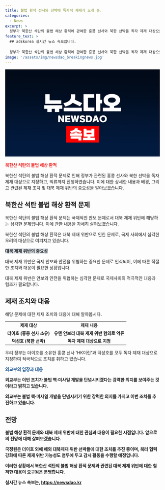 ```yaml
---
title: 불법 환적 선사와 선박에 독자적 제재가 도래 중.
categories:
  - News
excerpt: >
  정부가 북한산 석탄의 불법 해상 환적에 관여한 홍콩 선사와 북한 선박을 독자 제재 대상으로 지정했고, 이에 관여한 선박을 처음으로 해상에서 억류했습니다. 덕성호와 더이호의 불법 환적 행위를 포착하여 조사 중이며, 북한은 제재 회피를 위해 불법 환적을 이용하여 물자와 자금을 조달중이라고 합니다. 외교부는 이번 조치가 불법 핵·미사일 개발을 단념시키는 강력한 의지를 보여주는 것이라고 강조했습니다.
feature_text: >
  ## adskorea 실시간 뉴스 속보입니다.

  정부가 북한산 석탄의 불법 해상 환적에 관여한 홍콩 선사와 북한 선박을 독자 제재 대상으로 지정했고, 이에 관여한 선박을 처음으로 해상에서 억류했습니다. 덕성호와 더이호의 불법 환적 행위를 포착하여 조사 중이며, 북한은 제재 회피를 위해 불법 환적을 이용하여 물자와 자금을 조달중이라고 합니다. 외교부는 이번 조치가 불법 핵·미사일 개발을 단념시키는 강력한 의지를 보여주는 것이라고 강조했습니다.
image: '/assets/img/newsdao_breakingnews.jpg'
---
```


<p><img src="/assets/img/newsdao_breakingnews.jpg" alt="adskorea 속보" /></p>

<p><b><span style="color: #ee2323;">북한산 석탄의 불법 해상 환적</span></b></p>

<p>북한산 석탄의 불법 해상 환적 문제로 인해 정부가 관련된 홍콩 선사와 북한 선박을 독자 제재 대상으로 지정하고, 억류까지 진행하였습니다. 이에 대한 상세한 내용과 배경, 그리고 관련된 제재 조치 및 대북 제재 위반의 중요성을 알아보겠습니다.</p>

<p data-ke-size="size16"></p>

<h2 data-ke-size="size26">북한산 석탄 불법 해상 환적 문제</h2>

<p>북한산 석탄의 불법 해상 환적 문제는 국제적인 안보 문제로서 대북 제재 위반에 해당하는 심각한 문제입니다. 이에 관한 내용을 자세히 살펴보겠습니다.</p>

<p data-ke-size="size16">북한산 석탄의 불법 해상 환적은 대북 제재 위반으로 인한 문제로, 국제 사회에서 심각한 우려의 대상으로 여겨지고 있습니다.</p>

<p><b><span style="background-color: #21538527;">대북 제재 위반의 중요성</span></b></p>

<p>대북 제재 위반은 국제 안보와 안전을 위협하는 중요한 문제로 인식되어, 이에 따른 적절한 조치와 대응이 필요한 상황입니다.</p>

<p data-ke-size="size16">대북 제재 위반은 안보와 안전을 위협하는 심각한 문제로 국제사회의 적극적인 대응과 협조가 필요합니다.</p>

<h2 data-ke-size="size26">제재 조치와 대응</h2>

<p>해당 문제에 대한 제재 조치와 대응에 대해 알아봅시다.</p>

<table>
    <tr>
        <td style="text-align: center; height: 17px;"><b>제재 대상</b></td>
        <td style="text-align: center; height: 17px;"><b>제재 내용</b></td>
    </tr>
    <tr>
        <td style="text-align: center; height: 17px;"><b>더이호 (홍콩 선사 소유)</b></td>
        <td style="text-align: center; height: 17px;"><b>유엔 안보리 대북 제재 위반 혐의로 억류</b></td>
    </tr>
    <tr>
        <td style="text-align: center; height: 17px;"><b>덕성호 (북한 선박)</b></td>
        <td style="text-align: center; height: 17px;"><b>독자 제재 대상으로 지정</b></td>
    </tr>
</table>

<p data-ke-size="size16">우리 정부는 더이호를 소유한 홍콩 선사 'HK이린'과 덕성호를 모두 독자 제재 대상으로 지정하여 적극적으로 조치를 취하고 있습니다.</p>

<p><b><span style="color: #1a5490;">외교부의 입장과 대응</span><b></p>

<p>외교부는 이번 조치가 불법 핵·미사일 개발을 단념시키겠다는 강력한 의지를 보여주는 것이라고 밝히고 있습니다.</p>

<p data-ke-size="size16">외교부는 불법 핵·미사일 개발을 단념시키기 위한 강력한 의지를 가지고 이번 조치를 추진하고 있습니다.</p>

<h2 data-ke-size="size26">전망</h2>

<p>불법 해상 환적 문제와 대북 제재 위반에 대한 관심과 대응이 필요한 시점입니다. 앞으로의 전망에 대해 살펴보겠습니다.</p>

<p data-ke-size="size16">국정원은 더이호 외에 해외 대북제재 위반 선박들에 대한 조치를 추진 중이며, 북러 협력 강화에 따른 제재 위반 가능성도 염두에 두고 감시 활동을 수행할 예정입니다.</p>

<p>이러한 상황에서 북한산 석탄의 불법 해상 환적 문제와 관련된 대북 제재 위반에 대한 철저한 대응이 요구됨은 분명합니다.</p>
실시간 뉴스 속보는, <a href="https://newsdao.kr" rel="dofollow">https://newsdao.kr</a>


